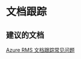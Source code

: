 <properties
    pageTitle="document tracking"
    description="文档跟踪"
    service="microsoft.rightsmanagement"
    resource="rightsmanagement"
    authors="aashu"
    displayOrder=""
    selfHelpType="generic"
    supportTopicIds="32444425"
    resourceTags=""
    productPesIds="14997"
    cloudEnvironments="public"
/>


# 文档跟踪

## **建议的文档**
[Azure RMS 文档跟踪常见问题](https://technet.microsoft.com/dn947488)



<!--HONumber=Jul16_HO4-->


